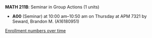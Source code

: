 **MATH 211B**: Seminar in Group Actions (1 units)

- **A00** (Seminar) at 10:00 am–10:50 am on Thursday at APM 7321 by Seward, Brandon M. (A16180951)

[Enrollment numbers over time](./MATH211B.tsv)
